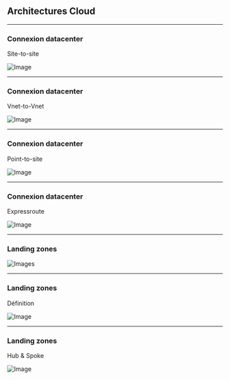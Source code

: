 ## Architectures Cloud

----

### Connexion datacenter

Site-to-site

![Image](https://docs.microsoft.com/en-us/azure/vpn-gateway/media/vpn-gateway-howto-site-to-site-resource-manager-portal/site-to-site-diagram.png)

----

### Connexion datacenter

Vnet-to-Vnet

![Image](https://docs.microsoft.com/en-us/azure/vpn-gateway/media/vpn-gateway-howto-vnet-vnet-resource-manager-portal/v2vrmps.png)

----

### Connexion datacenter

Point-to-site

![Image](https://docs.microsoft.com/en-us/azure/vpn-gateway/media/vpn-gateway-howto-point-to-site-resource-manager-portal/p2snativeportal.png)

----

### Connexion datacenter

Expressroute

![Image](https://docs.microsoft.com/en-us/azure/architecture/reference-architectures/_images/guidance-hybrid-network-expressroute/figure2.png)

----

### Landing zones

![Images](https://azurecomcdn.azureedge.net/mediahandler/acomblog/media/Default/blog/9d315b5b-2839-47e1-a647-958e6137eead.png)

----

### Landing zones

Définition

![Image](https://docs.microsoft.com/en-us/azure/cloud-adoption-framework/ready/enterprise-scale/media/lz-design.png)

----

### Landing zones

Hub & Spoke

![Image](https://docs.microsoft.com/en-us/azure/architecture/reference-architectures/hybrid-networking/images/shared-services.png)